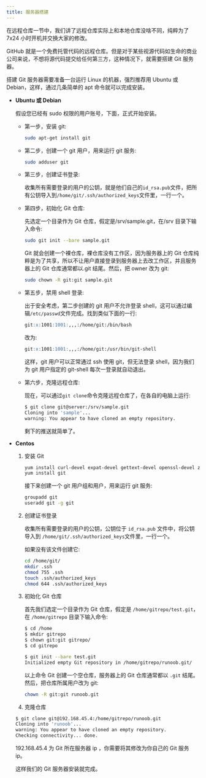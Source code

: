 ```yaml
---
title: 服务器搭建
---
```


在远程仓库一节中，我们讲了远程仓库实际上和本地仓库没啥不同，纯粹为了 7x24 小时开机并交换大家的修改。

GitHub 就是一个免费托管代码的远程仓库。但是对于某些视源代码如生命的商业公司来说，不想将源代码提交给任何第三方，这种情况下，就需要搭建 Git 服务器。

<!-- more -->

搭建 Git 服务器需要准备一台运行 Linux 的机器，强烈推荐用 Ubuntu 或 Debian，这样，通过几条简单的 apt 命令就可以完成安装。

- **Ubuntu 或 Debian**

  假设您已经有 sudo 权限的用户账号，下面，正式开始安装。

  - 第一步，安装 git:

    ```sh
    sudo apt-get install git
    ```

  - 第二步，创建一个 git 用户，用来运行 git 服务:

    ```sh
    sudo adduser git
    ```

  - 第三步，创建证书登录:

    收集所有需要登录的用户的公钥，就是他们自己的`id_rsa.pub`文件，把所有公钥导入到`/home/git/.ssh/authorized_keys`文件里，一行一个。

  - 第四步，初始化 Git 仓库:

    先选定一个目录作为 Git 仓库，假定是/srv/sample.git，在/srv 目录下输入命令:

    ```sh
    sudo git init --bare sample.git
    ```

    Git 就会创建一个裸仓库，裸仓库没有工作区，因为服务器上的 Git 仓库纯粹是为了共享，所以不让用户直接登录到服务器上去改工作区，并且服务器上的 Git 仓库通常都以.git 结尾。然后，把 owner 改为 git:

    ```sh
    sudo chown -R git:git sample.git
    ```

  - 第五步，禁用 shell 登录:

    出于安全考虑，第二步创建的 git 用户不允许登录 shell，这可以通过编辑`/etc/passwd`文件完成。找到类似下面的一行:

    ```md
    git:x:1001:1001:,,,:/home/git:/bin/bash
    ```

    改为:

    ```md
    git:x:1001:1001:,,,:/home/git:/usr/bin/git-shell
    ```

    这样，git 用户可以正常通过 ssh 使用 git，但无法登录 shell，因为我们为 git 用户指定的 git-shell 每次一登录就自动退出。

  - 第六步，克隆远程仓库:

    现在，可以通过`git clone`命令克隆远程仓库了，在各自的电脑上运行:

    ```sh
    $ git clone git@server:/srv/sample.git
    Cloning into 'sample'...
    warning: You appear to have cloned an empty repository.
    ```

    剩下的推送就简单了。

- **Centos**

  1. 安装 Git

     ```sh
     yum install curl-devel expat-devel gettext-devel openssl-devel zlib-devel perl-devel
     yum install git
     ```

     接下来创建一个 git 用户组和用户，用来运行 git 服务:

     ```sh
     groupadd git
     useradd git -g git
     ```

  2. 创建证书登录

     收集所有需要登录的用户的公钥，公钥位于 `id_rsa.pub` 文件中，将公钥导入到 `/home/git/.ssh/authorized_keys`文件里，一行一个。

     如果没有该文件创建它:

     ```sh
     cd /home/git/
     mkdir .ssh
     chmod 755 .ssh
     touch .ssh/authorized_keys
     chmod 644 .ssh/authorized_keys
     ```

  3. 初始化 Git 仓库

     首先我们选定一个目录作为 Git 仓库，假定是 `/home/gitrepo/test.git`，在 `/home/gitrepo` 目录下输入命令:

     ```sh
     $ cd /home
     $ mkdir gitrepo
     $ chown git:git gitrepo/
     $ cd gitrepo

     $ git init --bare test.git
     Initialized empty Git repository in /home/gitrepo/runoob.git/
     ```

     以上命令 Git 创建一个空仓库，服务器上的 Git 仓库通常都以 `.git` 结尾。然后，把仓库所属用户改为 git:

     ```sh
     chown -R git:git runoob.git
     ```

  4. 克隆仓库

  ```sh
  $ git clone git@192.168.45.4:/home/gitrepo/runoob.git
  Cloning into 'runoob'...
  warning: You appear to have cloned an empty repository.
  Checking connectivity... done.
  ```

  192.168.45.4 为 Git 所在服务器 ip ，你需要将其修改为你自己的 Git 服务 ip。

  这样我们的 Git 服务器安装就完成。
